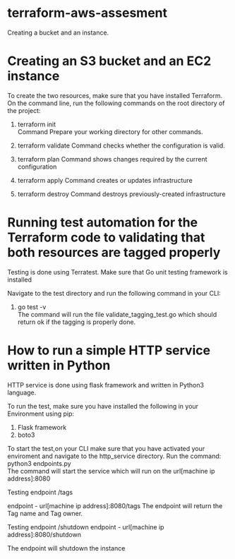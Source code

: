 # terraform-aws-assesment
Creating a bucket and an instance.


# Creating an S3 bucket and an EC2 instance

To create the two resources, make sure that you have installed Terraform.
On the command line, run the following commands on the root directory of the project:

1. terraform init  
Command Prepare your working directory for other commands.

2. terraform validate
Command checks whether the configuration is valid.
  
3. terraform plan
Command shows changes required by the current configuration

4. terraform apply
Command creates or updates infrastructure

5. terraform destroy
Command destroys previously-created infrastructure

# Running test automation for the Terraform code to validating that both resources are tagged properly

Testing is done using Terratest. 
Make sure that Go unit testing framework is installed

Navigate to the test directory and run the following command in your CLI:
1. go test -v  
The command will run the file validate_tagging_test.go which should return ok if the tagging is properly done. 


# How to run a simple HTTP service written in Python
HTTP service is done using flask framework and written in Python3 language.

To run the test, make sure you have installed the following in your Environment using pip:
1. Flask framework 
2. boto3

To start the test,on your CLI make sure that you have activated your enviroment and navigate to the http_service directory.
Run the command: python3 endpoints.py  
The command will start the service which will run on the url[machine ip address]:8080 

Testing endpoint /tags

endpoint - url[machine ip address]:8080/tags
The endpoint will return the Tag name and Tag owner.


Testing endpoint /shutdown
endpoint - url[machine ip address]:8080/shutdown

The endpoint will shutdown the instance